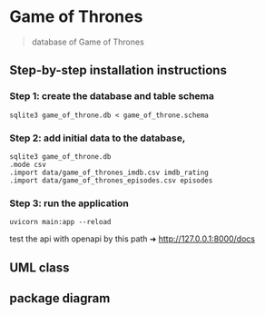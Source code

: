 # Game of Thrones

> database of Game of Thrones

## Step-by-step installation instructions

### Step 1: create the database and table schema

```
sqlite3 game_of_throne.db < game_of_throne.schema
```

### Step 2: add initial data to the database,

```
sqlite3 game_of_throne.db
.mode csv
.import data/game_of_thrones_imdb.csv imdb_rating
.import data/game_of_thrones_episodes.csv episodes
```

### Step 3: run the application

```
uvicorn main:app --reload
```

test the api with openapi by this path ➜ http://127.0.0.1:8000/docs

## UML class

## package diagram
